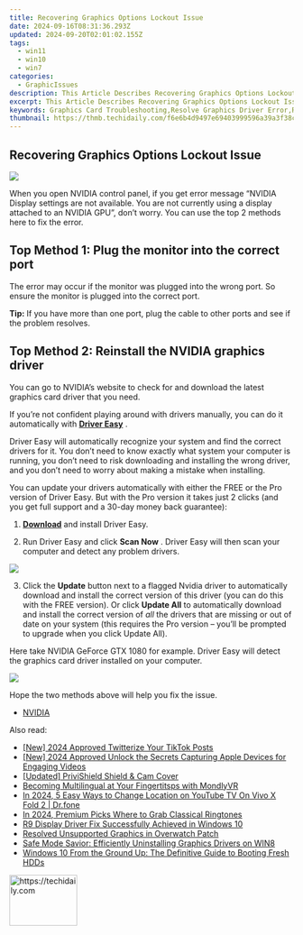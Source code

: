 ```yaml
---
title: Recovering Graphics Options Lockout Issue
date: 2024-09-16T08:31:36.293Z
updated: 2024-09-20T02:01:02.155Z
tags:
  - win11
  - win10
  - win7
categories:
  - GraphicIssues
description: This Article Describes Recovering Graphics Options Lockout Issue
excerpt: This Article Describes Recovering Graphics Options Lockout Issue
keywords: Graphics Card Troubleshooting,Resolve Graphics Driver Error,Recover Locked Display Settings,Unlock Graphics Options on PC,How to Fix Locked Video Settings,Graphics Card Driver Update Guide,Tips for Fixing Graphics Issues in Windows
thumbnail: https://thmb.techidaily.com/f6e6b4d9497e69403999596a39a3f38ca99f274b0d3eeb6c66835e6a03fad9ac.jpg
---
```


## Recovering Graphics Options Lockout Issue

![](https://images.drivereasy.com/wp-content/uploads/2017/05/img_591121a1475ee.jpg)

 When you open NVIDIA control panel, if you get error message “NVIDIA Display settings are not available. You are not currently using a display attached to an NVIDIA GPU”, don’t worry. You can use the top 2 methods here to fix the error.

## **Top Method 1: Plug the monitor into the correct port**

 The error may occur if the monitor was plugged into the wrong port. So ensure the monitor is plugged into the correct port.

**Tip:** If you have more than one port, plug the cable to other ports and see if the problem resolves.

## **Top Method 2: Reinstall the NVIDIA graphics driver**

 You can go to NVIDIA’s website to check for and download the latest graphics card driver that you need.

 If you’re not confident playing around with drivers manually,  you can do it automatically with **[Driver Easy](https://tools.techidaily.com/drivereasy/download/)**  .

 Driver Easy will automatically recognize your system and find the correct drivers for it. You don’t need to know exactly what system your computer is running, you don’t need to risk downloading and installing the wrong driver, and you don’t need to worry about making a mistake when installing.

 You can update your drivers automatically with either the FREE or the Pro version of Driver Easy. But with the Pro version it takes just 2 clicks (and you get full support and a 30-day money back guarantee):

 1) **[Download](https://tools.techidaily.com/drivereasy/download/)**   and install Driver Easy.

 2) Run Driver Easy and click **Scan Now** . Driver Easy will then scan your computer and detect any problem drivers.

![](https://images.drivereasy.com/wp-content/uploads/2017/09/img_59ae5a6993f7f.jpg)

 3) Click the **Update** button next to a flagged Nvidia driver to automatically download and install the correct version of this driver (you can do this with the FREE version). Or click **Update All**  to automatically download and install the correct version of _all_   the drivers that are missing or out of date on your system (this requires the Pro version – you’ll be prompted to upgrade when you click Update All).

 Here take NVIDIA GeForce GTX 1080 for example. Driver Easy will detect the graphics card driver installed on your computer.

![](https://images.drivereasy.com/wp-content/uploads/2017/09/img_59ae5a7e64fbb.jpg)

Hope the two methods above will help you fix the issue.

* [NVIDIA](https://tools.techidaily.com/drivereasy/download/)

<ins class="adsbygoogle"
     style="display:block"
     data-ad-format="autorelaxed"
     data-ad-client="ca-pub-7571918770474297"
     data-ad-slot="1223367746"></ins>

<ins class="adsbygoogle"
     style="display:block"
     data-ad-client="ca-pub-7571918770474297"
     data-ad-slot="8358498916"
     data-ad-format="auto"
     data-full-width-responsive="true"></ins>

<span class="atpl-alsoreadstyle">Also read:</span>
<div><ul>
<li><a href="https://twitter-clips.techidaily.com/new-2024-approved-twitterize-your-tiktok-posts/"><u>[New] 2024 Approved Twitterize Your TikTok Posts</u></a></li>
<li><a href="https://youtube-tips.techidaily.com/024-approved-unlock-the-secrets-capturing-apple-devices-for-engaging-videos/"><u>[New] 2024 Approved Unlock the Secrets Capturing Apple Devices for Engaging Videos</u></a></li>
<li><a href="https://on-screen-recording.techidaily.com/updated-privishield-shield-and-cam-cover/"><u>[Updated] PriviShield Shield & Cam Cover</u></a></li>
<li><a href="https://mondly-stories.techidaily.com/becoming-multilingual-at-your-fingertitsps-with-mondlyvr/"><u>Becoming Multilingual at Your Fingertitsps with MondlyVR</u></a></li>
<li><a href="https://change-location.techidaily.com/in-2024-5-easy-ways-to-change-location-on-youtube-tv-on-vivo-x-fold-2-drfone-by-drfone-virtual-android/"><u>In 2024, 5 Easy Ways to Change Location on YouTube TV On Vivo X Fold 2 | Dr.fone</u></a></li>
<li><a href="https://extra-skills.techidaily.com/in-2024-premium-picks-where-to-grab-classical-ringtones/"><u>In 2024, Premium Picks Where to Grab Classical Ringtones</u></a></li>
<li><a href="https://graphic-issues.techidaily.com/r9-display-driver-fix-successfully-achieved-in-windows-10/"><u>R9 Display Driver Fix Successfully Achieved in Windows 10</u></a></li>
<li><a href="https://graphic-issues.techidaily.com/resolved-unsupported-graphics-in-overwatch-patch/"><u>Resolved Unsupported Graphics in Overwatch Patch</u></a></li>
<li><a href="https://graphic-issues.techidaily.com/safe-mode-savior-efficiently-uninstalling-graphics-drivers-on-win8/"><u>Safe Mode Savior: Efficiently Uninstalling Graphics Drivers on WIN8</u></a></li>
<li><a href="https://techno-recovery.techidaily.com/windows-10-from-the-ground-up-the-definitive-guide-to-booting-fresh-hdds/"><u>Windows 10 From the Ground Up: The Definitive Guide to Booting Fresh HDDs</u></a></li>
</ul></div>

<!-- affiliate ads begin -->
<a href="https://aligracehair.sjv.io/c/5597632/2135363/19272" target="_top" id="2135363">
  <img src="//a.impactradius-go.com/display-ad/19272-2135363" border="0" alt="https://techidaily.com" width="120" height="90"/>
</a>
<img height="0" width="0" src="https://aligracehair.sjv.io/i/5597632/2135363/19272" style="position:absolute;visibility:hidden;" border="0" />
<!-- affiliate ads end -->

